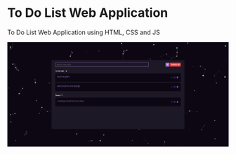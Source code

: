 # To Do List Web Application
To Do List Web Application using HTML, CSS and JS

![alt text](Adsız.png)
